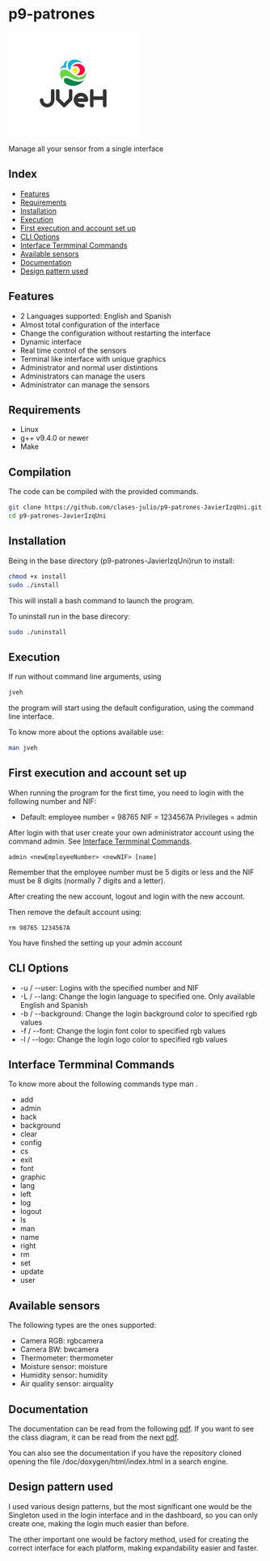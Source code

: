 # p9-patrones
![Logo](doc/media/logo.png)

Manage all your sensor from a single interface
## Index
 * [Features](#feature)
 * [Requirements](#requirements)
 * [Installation](#installation)
 * [Execution](#execution)
 * [First execution and account set up](#First-execution-and-account-set-up)
 * [CLI Options](#cli-options)
 * [Interface Termminal Commands](#interface-termminal-commands)
 * [Available sensors](#available-sensors)
 * [Documentation](#documentation)
 * [Design pattern used](#design-pattern-used)

## Features
  * 2 Languages supported: English and Spanish
  * Almost total configuration of the interface
  * Change the configuration without restarting the interface
  * Dynamic interface
  * Real time control of the sensors
  * Terminal like interface with unique graphics
  * Administrator and normal user distintions
  * Administrators can manage the users
  * Administrator can manage the sensors
## Requirements

  * Linux
  * g++ v9.4.0 or newer
  * Make


## Compilation

The code can be compiled with the provided commands.
```bash
git clone https://github.com/clases-julio/p9-patrones-JavierIzqUni.git
cd p9-patrones-JavierIzqUni
```

## Installation
Being in the base directory (p9-patrones-JavierIzqUni)run to install:
```bash
chmod +x install
sudo ./install
```
This will install a bash command to launch the program.

To uninstall run in the base direcory:
```bash
sudo ./uninstall
```

## Execution

If run without command line arguments, using

```bash
jveh
```

the program will start using the default configuration, using the command line interface.


To know more about the options available use:
```bash
man jveh
```

## First execution and account set up 

When running the program for the first time, you need to login with the following number and NIF:
  * Default: employee number = 98765  NIF = 1234567A  Privileges = admin

After login with that user create your own administrator account using the command admin. See [Interface Termminal Commands](#interface-termminal-commands).
```
admin <newEmployeeNumber> <newNIF> [name]
```
Remember that the employee number must be 5 digits or less and the NIF must be 8 digits (normally 7 digits and a letter).

After creating the new account, logout and login with the new account.

Then remove the default account using:
```
rm 98765 1234567A
```
You have finshed the setting up your admin account

## CLI Options
  * -u / --user: Logins with the specified number and NIF
  * -L / --lang: Change the login language to specified one. Only available English and Spanish
  * -b / --background: Change the login background color to specified rgb values
  * -f / --font: Change the login font color to specified rgb values
  * -l / --logo: Change the login logo color to specified rgb values

## Interface Termminal Commands
To know more about the following commands type man <command>.
  * add
  * admin
  * back
  * background
  * clear
  * config
  * cs
  * exit
  * font
  * graphic
  * lang
  * left
  * log
  * logout
  * ls
  * man
  * name
  * right
  * rm
  * set
  * update
  * user

## Available sensors
The following types are the ones supported:
  * Camera RGB: rgbcamera
  * Camera BW: bwcamera
  * Thermometer: thermometer
  * Moisture sensor: moisture
  * Humidity sensor: humidity
  * Air quality sensor: airquality

## Documentation

The documentation can be read from the following [pdf](/doc/doxygen/refman.pdf). If you want to see the class diagram, it can be read from the next [pdf](doc/uml/ClassDiagram.pdf).

You can also see the documentation if you have the repository cloned opening the file /doc/doxygen/html/index.html in a search engine.

## Design pattern used
I used various design patterns, but the most significant one would be the Singleton used in the login interface and in the dashboard, so you
can only create one, making the login much easier than before.

The other important one would be factory method, used for creating the correct interface for each platform, making expandability easier and faster.